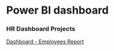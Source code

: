 # Power BI dashboard

### HR Dashboard Projects
[Dashboard -  Employees Report ](https://app.powerbi.com/view?r=eyJrIjoiMmY2OWQxYTAtMjYzMC00YTllLWE3MDMtYTZmNjZjNjY3ZmIwIiwidCI6Ijc5ZjM0NWVlLWU3M2ItNDgxMi1hNTEyLWNmYjhiZGI4Mjk0OCJ9&pageName=ReportSection)

